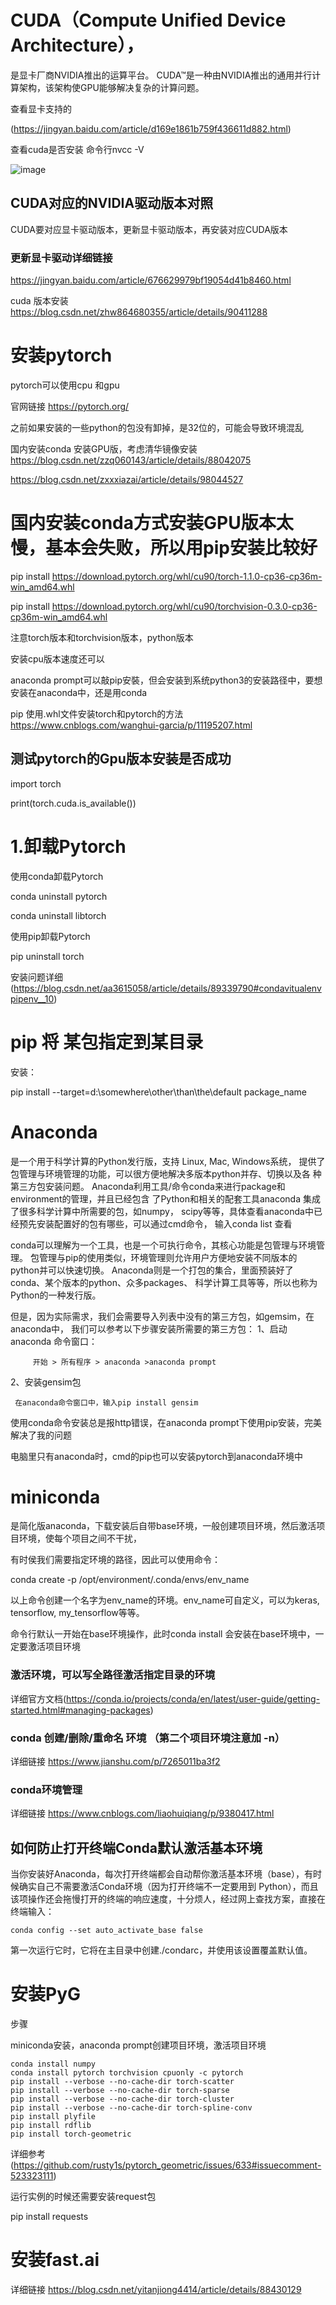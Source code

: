 # CUDA（Compute Unified Device Architecture），
是显卡厂商NVIDIA推出的运算平台。
CUDA™是一种由NVIDIA推出的通用并行计算架构，该架构使GPU能够解决复杂的计算问题。

查看显卡支持的

(https://jingyan.baidu.com/article/d169e1861b759f436611d882.html)

查看cuda是否安装
命令行nvcc -V

![image](https://github.com/jiaxingxx/SOM-pytorch/blob/master/1.jfif)

## CUDA对应的NVIDIA驱动版本对照

CUDA要对应显卡驱动版本，更新显卡驱动版本，再安装对应CUDA版本

### 更新显卡驱动详细链接

https://jingyan.baidu.com/article/676629979bf19054d41b8460.html

cuda 版本安装  https://blog.csdn.net/zhw864680355/article/details/90411288

# 安装pytorch

pytorch可以使用cpu 和gpu

官网链接 https://pytorch.org/

之前如果安装的一些python的包没有卸掉，是32位的，可能会导致环境混乱

国内安装conda 安装GPU版，考虑清华镜像安装 https://blog.csdn.net/zzq060143/article/details/88042075

https://blog.csdn.net/zxxxiazai/article/details/98044527

# 国内安装conda方式安装GPU版本太慢，基本会失败，所以用pip安装比较好

pip install https://download.pytorch.org/whl/cu90/torch-1.1.0-cp36-cp36m-win_amd64.whl

pip install https://download.pytorch.org/whl/cu90/torchvision-0.3.0-cp36-cp36m-win_amd64.whl

注意torch版本和torchvision版本，python版本

安装cpu版本速度还可以

anaconda prompt可以敲pip安裝，但会安装到系统python3的安装路径中，要想安装在anaconda中，还是用conda

 pip 使用.whl文件安装torch和pytorch的方法  https://www.cnblogs.com/wanghui-garcia/p/11195207.html

## 测试pytorch的Gpu版本安装是否成功

import torch

print(torch.cuda.is_available())

# 1.卸载Pytorch

使用conda卸载Pytorch

conda uninstall pytorch

conda uninstall libtorch

使用pip卸载Pytorch

pip uninstall torch

安装问题详细(https://blog.csdn.net/aa3615058/article/details/89339790#condavitualenvpipenv__10)


# pip 将 某包指定到某目录  

安装：

pip install --target=d:\somewhere\other\than\the\default package_name

# Anaconda

是一个用于科学计算的Python发行版，支持 Linux, Mac, Windows系统，
提供了包管理与环境管理的功能，可以很方便地解决多版本python并存、切换以及各
种第三方包安装问题。
Anaconda利用工具/命令conda来进行package和environment的管理，并且已经包含
了Python和相关的配套工具anaconda 集成了很多科学计算中所需要的包，如numpy，
scipy等等，具体查看anaconda中已经预先安装配置好的包有哪些，可以通过cmd命令，
输入conda list 查看

conda可以理解为一个工具，也是一个可执行命令，其核心功能是包管理与环境管理。
包管理与pip的使用类似，环境管理则允许用户方便地安装不同版本的python并可以快速切换。
Anaconda则是一个打包的集合，里面预装好了conda、某个版本的python、众多packages、
科学计算工具等等，所以也称为Python的一种发行版。

但是，因为实际需求，我们会需要导入列表中没有的第三方包，如gemsim，在anaconda中，
我们可以参考以下步骤安装所需要的第三方包：
1、启动anaconda 命令窗口：

         开始 > 所有程序 > anaconda >anaconda prompt
2、安装gensim包

     在anaconda命令窗口中，输入pip install gensim

使用conda命令安装总是报http错误，在anaconda prompt下使用pip安装，完美解决了我的问题

电脑里只有anaconda时，cmd的pip也可以安装pytorch到anaconda环境中

# miniconda

是简化版anaconda，下载安装后自带base环境，一般创建项目环境，然后激活项目环境，使每个项目之间不干扰，

有时侯我们需要指定环境的路径，因此可以使用命令：

conda create  -p /opt/environment/.conda/envs/env_name 

以上命令创建一个名字为env_name的环境。env_name可自定义，可以为keras, tensorflow, my_tensorflow等等。

命令行默认一开始在base环境操作，此时conda install 会安装在base环境中，一定要激活项目环境

### 激活环境，可以写全路径激活指定目录的环境

详细官方文档(https://conda.io/projects/conda/en/latest/user-guide/getting-started.html#managing-packages)

### conda 创建/删除/重命名 环境 （第二个项目环境注意加 -n）

详细链接 https://www.jianshu.com/p/7265011ba3f2

### conda环境管理

详细链接 https://www.cnblogs.com/liaohuiqiang/p/9380417.html

## 如何防止打开终端Conda默认激活基本环境

当你安装好Anaconda，每次打开终端都会自动帮你激活基本环境（base），有时候确实自己不需要激活Conda环境（因为打开终端不一定要用到 Python），而且该项操作还会拖慢打开的终端的响应速度，十分烦人，经过网上查找方案，直接在终端输入：

	conda config --set auto_activate_base false

第一次运行它时，它将在主目录中创建./condarc，并使用该设置覆盖默认值。


# 安装PyG

步骤

miniconda安装，anaconda prompt创建项目环境，激活项目环境

	conda install numpy
	conda install pytorch torchvision cpuonly -c pytorch
	pip install --verbose --no-cache-dir torch-scatter
	pip install --verbose --no-cache-dir torch-sparse
	pip install --verbose --no-cache-dir torch-cluster
	pip install --verbose --no-cache-dir torch-spline-conv
	pip install plyfile
	pip install rdflib
	pip install torch-geometric
详细参考 (https://github.com/rusty1s/pytorch_geometric/issues/633#issuecomment-523323111)

运行实例的时候还需要安装request包

pip install requests

# 安装fast.ai

详细链接 https://blog.csdn.net/yitanjiong4414/article/details/88430129
